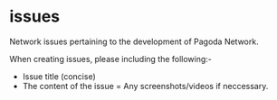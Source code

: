 # issues
Network issues pertaining to the development of Pagoda Network. 

When creating issues, please including the following:-
- Issue title (concise)
- The content of the issue
= Any screenshots/videos if neccessary.
